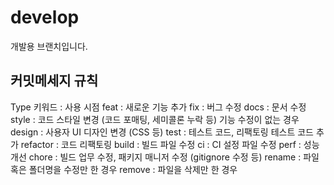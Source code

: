 # develop
개발용 브랜치입니다.

## 커밋메세지 규칙

Type 키워드 : 사용 시점
feat : 새로운 기능 추가
fix : 버그 수정
docs : 문서 수정
style : 코드 스타일 변경 (코드 포매팅, 세미콜론 누락 등) 기능 수정이 없는 경우
design : 사용자 UI 디자인 변경 (CSS 등)
test : 테스트 코드, 리팩토링 테스트 코드 추가
refactor : 코드 리팩토링
build : 빌드 파일 수정
ci : CI 설정 파일 수정
perf : 성능 개선
chore : 빌드 업무 수정, 패키지 매니저 수정 (gitignore 수정 등)
rename : 파일 혹은 폴더명을 수정만 한 경우
remove : 파일을 삭제만 한 경우